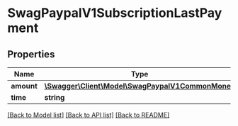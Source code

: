 # SwagPaypalV1SubscriptionLastPayment

## Properties
Name | Type | Description | Notes
------------ | ------------- | ------------- | -------------
**amount** | [**\Swagger\Client\Model\SwagPaypalV1CommonMoney**](SwagPaypalV1CommonMoney.md) |  | [optional] 
**time** | **string** |  | [optional] 

[[Back to Model list]](../../README.md#documentation-for-models) [[Back to API list]](../../README.md#documentation-for-api-endpoints) [[Back to README]](../../README.md)

